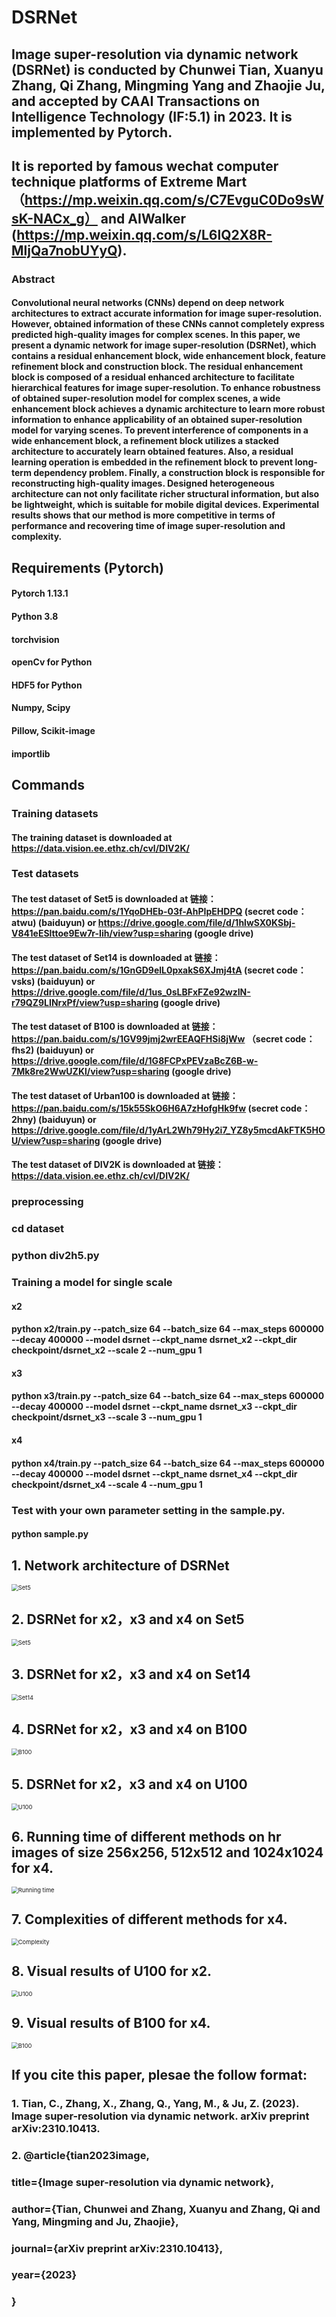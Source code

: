 # DSRNet
## Image super-resolution via dynamic network (DSRNet) is conducted by Chunwei Tian, Xuanyu Zhang, Qi Zhang, Mingming Yang and Zhaojie Ju, and accepted by CAAI Transactions on Intelligence Technology (IF:5.1) in 2023. It is implemented by Pytorch. 
## It is reported by famous wechat computer technique platforms of Extreme Mart （https://mp.weixin.qq.com/s/C7EvguC0Do9sWsK-NACx_g） and  AIWalker (https://mp.weixin.qq.com/s/L6lQ2X8R-MljQa7nobUYyQ).

### Abstract
#### Convolutional neural networks (CNNs) depend on deep network architectures to extract accurate information for image super-resolution. However, obtained information of these CNNs cannot completely express predicted high-quality images for complex scenes. In this paper, we present a dynamic network for image super-resolution (DSRNet), which contains a residual enhancement block, wide enhancement block, feature refinement block and construction block. The residual enhancement block is composed of a residual enhanced architecture to facilitate hierarchical features for image super-resolution. To enhance robustness of obtained super-resolution model for complex scenes, a wide enhancement block achieves a dynamic architecture to learn more robust information to enhance applicability of an obtained super-resolution model for varying scenes. To prevent interference of components in a wide enhancement block, a refinement block utilizes a stacked architecture to accurately learn obtained features. Also, a residual learning operation is embedded in the refinement block to prevent long-term dependency problem. Finally, a construction block is responsible for reconstructing high-quality images. Designed heterogeneous architecture can not only facilitate richer structural information, but also be lightweight, which is suitable for mobile digital devices. Experimental results shows that our method is more competitive in terms of performance and recovering time of image super-resolution and complexity. 



## Requirements (Pytorch)  
#### Pytorch 1.13.1

#### Python 3.8

#### torchvision

#### openCv for Python

#### HDF5 for Python

#### Numpy, Scipy

#### Pillow, Scikit-image

#### importlib

## Commands
### Training datasets

#### The training dataset is downloaded at https://data.vision.ee.ethz.ch/cvl/DIV2K/

### Test datasets

#### The test dataset of Set5 is downloaded at 链接：https://pan.baidu.com/s/1YqoDHEb-03f-AhPIpEHDPQ (secret code：atwu) (baiduyun) or https://drive.google.com/file/d/1hlwSX0KSbj-V841eESlttoe9Ew7r-Iih/view?usp=sharing (google drive)

#### The test dataset of Set14 is downloaded at 链接：https://pan.baidu.com/s/1GnGD9elL0pxakS6XJmj4tA (secret code：vsks) (baiduyun) or https://drive.google.com/file/d/1us_0sLBFxFZe92wzIN-r79QZ9LINrxPf/view?usp=sharing (google drive)

#### The test dataset of B100 is downloaded at 链接：https://pan.baidu.com/s/1GV99jmj2wrEEAQFHSi8jWw （secret code：fhs2) (baiduyun) or https://drive.google.com/file/d/1G8FCPxPEVzaBcZ6B-w-7Mk8re2WwUZKl/view?usp=sharing (google drive)

#### The test dataset of Urban100 is downloaded at 链接：https://pan.baidu.com/s/15k55SkO6H6A7zHofgHk9fw (secret code：2hny) (baiduyun) or https://drive.google.com/file/d/1yArL2Wh79Hy2i7_YZ8y5mcdAkFTK5HOU/view?usp=sharing (google drive)

#### The test dataset of DIV2K is downloaded at 链接：https://data.vision.ee.ethz.ch/cvl/DIV2K/

### preprocessing

### cd dataset

### python div2h5.py

### Training a model for single scale

#### x2
#### python x2/train.py --patch_size 64 --batch_size 64 --max_steps 600000 --decay 400000 --model dsrnet --ckpt_name dsrnet_x2 --ckpt_dir checkpoint/dsrnet_x2 --scale 2 --num_gpu 1
#### x3
#### python x3/train.py --patch_size 64 --batch_size 64 --max_steps 600000 --decay 400000 --model dsrnet --ckpt_name dsrnet_x3 --ckpt_dir checkpoint/dsrnet_x3 --scale 3 --num_gpu 1
#### x4
#### python x4/train.py --patch_size 64 --batch_size 64 --max_steps 600000 --decay 400000 --model dsrnet --ckpt_name dsrnet_x4 --ckpt_dir checkpoint/dsrnet_x4 --scale 4 --num_gpu 1

### Test with your own parameter setting in the sample.py.

#### python sample.py


## 1. Network architecture of DSRNet

<img src="./results/Figure 1.png" alt="Set5" style="zoom:67%;" />

## 2. DSRNet for x2，x3 and x4 on Set5

<img src="./results/Set5.png" alt="Set5" style="zoom:67%;" />

## 3. DSRNet for x2，x3 and x4 on Set14

<img src="./results/Set14.png" alt="Set14" style="zoom:67%;" />

## 4. DSRNet for x2，x3 and x4  on B100

<img src="./results/B100.png" alt="B100" style="zoom:67%;" />

## 5. DSRNet for x2，x3 and x4  on U100

<img src="./results/U100.png" alt="U100" style="zoom:67%;" />

## 6. Running time of different methods on hr images of size 256x256, 512x512 and 1024x1024 for x4.

<img src="./results/Running time.png" alt="Running time" style="zoom:67%;" />

## 7. Complexities of different methods for x4.

<img src="./results/Complexity.png" alt="Complexity" style="zoom:67%;" />

## 8. Visual results of U100 for x2.

<img src="./results/Figure 2.png" alt="U100" style="zoom:67%;" />

## 9. Visual results of B100 for x4.

<img src="./results/Figure 3.png" alt="B100" style="zoom:67%;" />

## If you cite this paper, plesae the follow format:

### 1. Tian, C., Zhang, X., Zhang, Q., Yang, M., & Ju, Z. (2023). Image super-resolution via dynamic network. arXiv preprint arXiv:2310.10413.
### 2. @article{tian2023image,
  ### title={Image super-resolution via dynamic network},
  ### author={Tian, Chunwei and Zhang, Xuanyu and Zhang, Qi and Yang, Mingming and Ju, Zhaojie},
  ### journal={arXiv preprint arXiv:2310.10413},
  ### year={2023}
### }
